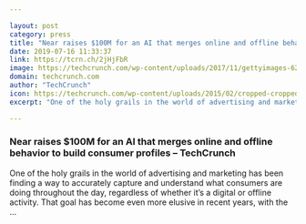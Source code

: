 ```yaml
---

layout: post
category: press
title: "Near raises $100M for an AI that merges online and offline behavior to build consumer profiles"
date: 2019-07-16 11:33:37
link: https://tcrn.ch/2jHjFbR
image: https://techcrunch.com/wp-content/uploads/2017/11/gettyimages-625745020.jpg?w=611
domain: techcrunch.com
author: "TechCrunch"
icon: https://techcrunch.com/wp-content/uploads/2015/02/cropped-cropped-favicon-gradient.png?w=180
excerpt: "One of the holy grails in the world of advertising and marketing has been finding a way to accurately capture and understand what consumers are doing throughout the day, regardless of whether it’s a digital or offline activity. That goal has become even more elusive in recent years, with the …"

---
```


### Near raises $100M for an AI that merges online and offline behavior to build consumer profiles – TechCrunch

One of the holy grails in the world of advertising and marketing has been finding a way to accurately capture and understand what consumers are doing throughout the day, regardless of whether it’s a digital or offline activity. That goal has become even more elusive in recent years, with the …